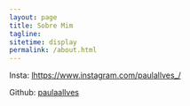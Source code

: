 ```yaml
---
layout: page
title: Sobre Mim
tagline:
sitetime: display
permalink: /about.html
---
```



Insta: <a href="mailto:https://www.instagram.com/paulallves_/">lhttps://www.instagram.com/paulallves_/</a>


        
Github: [paulaallves](https://github.com/paulaallves)



